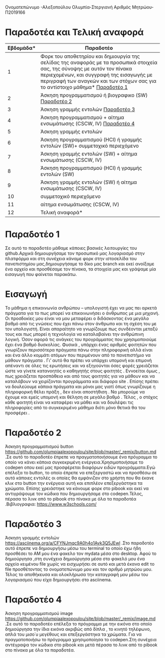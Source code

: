 Ονοματεπώνυμο -Αλεξοπούλου Ολυμπία-Στεργιανή
Αριθμός Μητρώου-Π2019166

# Παραδοτέα και Τελική αναφορά

| Εβδομάδα* | Παραδοτέο |
| --- | --- |
| 1 | Φορκ του αποθετηρίου και δημιουργία της σελίδας της αναφοράς με τα προσωπικά στοιχεία σας, της σύνοψης με αυτόν τον πίνακα περιεχομένων, και συγγραφή της εισαγωγής με περιγραφή των αναγκών και των στόχων σας για το αντίστοιχο μάθημα* [Παραδοτέο 1](#Παραδοτέο-1) |
| 2 | Άσκηση προγραμματισμού ή βιογραφικο (SW) [Παραδοτέο 2](#Παραδοτέο-2)|
| 3 | Άσκηση γραμμής εντολών [Παραδοτέο 3](#Παραδοτέο-3)|
| 4 | Άσκηση προγραμματισμού + αίτημα ενσωμάτωσης (CSCW, IV) [Παραδοτέο 4](#Παραδοτέο-4) |
| 5 | Άσκηση γραμμής εντολών |
| 6 | Άσκηση προγραμματισμού (HCI) ή γραμμής εντολών (SW)+ συμμετοχικό περιεχόμενο |
| 7 | Άσκηση γραμμής εντολών (SW) + αίτημα ενσωμάτωσης (CSCW, IV) |
| 8 | Άσκηση προγραμματισμού (HCI) ή γραμμής εντολών (SW) |
| 9 | Άσκηση γραμμής εντολών (SW) ή αίτημα ενσωμάτωσης (CSCW, IV) |
| 10 | συμμετοχικό περιεχόμενο |
| 11 | αίτημα ενσωμάτωσης (CSCW, IV) |
| 12 | Τελική αναφορά* |


# Παραδοτέο 1 
Σε αυτό το παραδοτέο μάθαμε κάποιες βασικές λειτουργίες του github.Αρχικά δημιουργήσαμε τον προσωπικό μας λογαριασμό στην πλατφόρμα και στη συνέχεια κάναμε φορκ στην ιστοσελίδα του πανεπιστημίου μας,δημιουργήσαμε το δίκο μας branch και εκεί ανοίξαμε ένα αρχείο και προσθέσαμε τον πίνακα, τα στοιχεία μας και γράψαμε μία εισαγωγή που φαίνεται παρακάτω. 
# Εισαγωγή
Το μάθημα η επικοινωνία ανθρώπου – υπολογιστή έχει να μας πει αρκετά πράγματα για το πως μπορεί να επικοινωνήσει ο άνθρωπος με μια μηχανή. Οι προσδοκίες μου είναι να μου μεταφέρει ο διδάσκοντας ένα μεγάλο βαθμό από τις γνώσεις που έχει πάνω στον άνθρωπο και τη σχέση του με τον υπολογιστή. Είναι απαραίτητο να γνωρίζουμε πως συνδέονται μεταξύ τους και πως μπορεί η τεχνολογία να καταλαβαίνει την ανθρώπινη λογική. Όσον αφορά τις ανάγκες του προγράμματος που χρησιμοποιούμε έχει ένα βαθμό δυσκολίας. Φυσικά , υπάρχει ένας αριθμός φοιτητών που γνωρίζουν περισσότερα πράγματα πάνω στην πληροφορική αλλά είναι και ένα άλλο κομμάτι ατόμων που περιμένουν από το πανεπιστήμιο να μάθουν  πράγματα . Γι’ αυτό θα πρέπει να υπάρχει υπομονή και επιμονή απέναντι σε όλες τις ερωτήσεις και να εξηγούνται όσες φορές χρειάζεται ώστε να γίνετε κατανοητός ο καθηγητής στους φοιτητές . Εννοείται όμως , πως χρειάζεται  προσπάθεια και από τους φοιτητές για να μάθουν και να καταλάβουν να χειρίζονται προγράμματα και διάφορα site .  Επίσης πρέπει να δουλεύουμε κάποια πράγματα και μόνοι  μας γιατί όπως γνωρίζουμε η πληροφορική θέλει πράξη , δεν είναι αποστήθιση . Να μπορούμε να έχουμε και εμείς υπομονή και θέληση σε μεγάλο βαθμό . Τέλος , ο στόχος κάθε φοιτητή είναι να καταφέρει να μάθει και να δουλέψει τις πληροφορίες από το συγκεκριμένο μάθημα διότι μόνο θετικά θα του προσφέρει .   

# Παραδοτέο 2
 Άσκηση προγραμματισμού button https://github.com/olumpiaalexopoulou/site/blob/master/_remix/button.md .Σε αυτό το παραδοτέο έπρεπε να πραγματοποιήσουμε ένα πρόγραμμα το οποίο να κάνει κάποια συγκεκριμένη ενέργεια.Χρησιμοποιήσαμε το codepen οπου εκεί μας προσφέρεται διαφόρων ειδών προγράμματα.Εγώ επέλεξα το button, το οποίο έπρεπε να επεξεργαστώ και να προσθέσω σε αυτό κάποιες εντολές οι οποίες θα εμφάνιζαν στο χρήστη που θα έκανε κλικ στο button την ενέργεια αυτή και επιπλέον επεξεργάστηκα τα χρώματα. Επίσης χρειάστηκε να κάνουμε φορκ στο pibook και εκεί να αντιγράψουμε τον κώδικα που δημιουργήσαμε στο codepen.Τέλος, πέρασα το λινκ από το pibook στο πίνακα με όλα τα παραδοτέα .Βιβλιογραφια: https://www.w3schools.com/ 


# Παραδοτέο 3 
Άσκηση γραμμής εντολών https://asciinema.org/a/CFYNJmqc9A0h4o1Avk3Q5JEwl .Στο παραδοτέο αυτό έπρεπε να δημιουργήσω μέσω του terminal το οποίο έχω ήδη προσθέσει το ΑΜ μου ένα φακελο τον mydata μέσα στο desktop. Αφού το δημιούργησα ,στη συνέχεια δημιούργησα μέσα στο φακελό μου ένα αρχείο κειμένου file χωρίς να εισχωρήσει σε αυτό και μετά έκανα edit το file προσθέτοντας το ονοματεπώνυμο μου και τον αριθμό μητρώου μου. Τέλος το αποθήκευσα και ολοκλήρωσα την καταγραφή μου μέσω του λογαριασμού που είχα δημιουργήσει στο asciinema.


# Παραδοτέο 4 
Άσκηση προγραμματισμού image https://github.com/olumpiaalexopoulou/site/blob/master/_remix/image.md .Σε αυτό το παραδοτέο επέλεξα το πρόγραμμα με την εικόνα στο οποίο  δημιούργησα την ίδια εικόνα ακριβώς από δίπλα , το κινητό τηλέφωνο, απλά του μισο΄υ μεγέθους και επεξεργάστηκα τα χρώματα. Για να πραγματοποιήσω το πρόγραμμα χρησιμοποίησα το codepen.Στη συνέχεια αντέγραψα τον κώδικα στο pibook και μετά πέρασα το λινκ από το pibook στο πίνακα με όλα τα παραδοτέα.  
